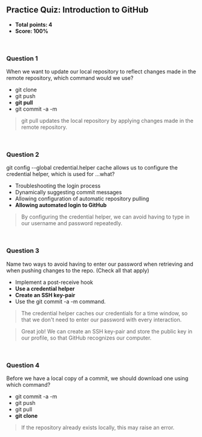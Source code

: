 ## Practice Quiz: Introduction to GitHub
* **Total points: 4**
* **Score: 100%**

<br>

### Question 1

When we want to update our local repository to reflect changes made in the remote repository, which command would we use?

* git clone <URL>
* git push
* **git pull**
* git commit -a -m

> git pull updates the local repository by applying changes made in the remote repository.

<br>

### Question 2

git config --global credential.helper cache allows us to configure the credential helper, which is used for ...what?

* Troubleshooting the login process
* Dynamically suggesting commit messages
* Allowing configuration of automatic repository pulling
* **Allowing automated login to GitHub**

> By configuring the credential helper, we can avoid having to type in our username and password repeatedly.

<br>

### Question 3

Name two ways to avoid having to enter our password when retrieving and when pushing changes to the repo. (Check all that apply)

* Implement a post-receive hook
* **Use a credential helper**
* **Create an SSH key-pair**
* Use the git commit -a -m command.

> The credential helper caches our credentials for a time window, so that we don't need to enter our password with every interaction.

> Great job! We can create an SSH key-pair and store the public key in our profile, so that GitHub recognizes our computer.

<br>

### Question 4

Before we have a local copy of a commit, we should download one using which command?

* git commit -a -m
* git push
* git pull
* **git clone <URL>**

> If the repository already exists locally, this may raise an error.